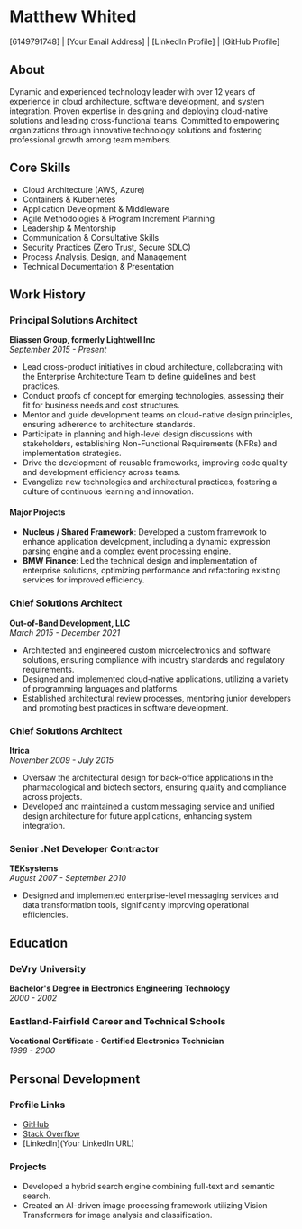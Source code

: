 # Matthew Whited  
[6149791748] | [Your Email Address] | [LinkedIn Profile] | [GitHub Profile]

## About  
Dynamic and experienced technology leader with over 12 years of experience in cloud architecture, software development, and system integration. Proven expertise in designing and deploying cloud-native solutions and leading cross-functional teams. Committed to empowering organizations through innovative technology solutions and fostering professional growth among team members.

## Core Skills  
- Cloud Architecture (AWS, Azure)  
- Containers & Kubernetes  
- Application Development & Middleware  
- Agile Methodologies & Program Increment Planning  
- Leadership & Mentorship  
- Communication & Consultative Skills  
- Security Practices (Zero Trust, Secure SDLC)  
- Process Analysis, Design, and Management  
- Technical Documentation & Presentation  

## Work History  

### Principal Solutions Architect  
**Eliassen Group, formerly Lightwell Inc**  
*September 2015 - Present*  

- Lead cross-product initiatives in cloud architecture, collaborating with the Enterprise Architecture Team to define guidelines and best practices.  
- Conduct proofs of concept for emerging technologies, assessing their fit for business needs and cost structures.  
- Mentor and guide development teams on cloud-native design principles, ensuring adherence to architecture standards.  
- Participate in planning and high-level design discussions with stakeholders, establishing Non-Functional Requirements (NFRs) and implementation strategies.  
- Drive the development of reusable frameworks, improving code quality and development efficiency across teams.  
- Evangelize new technologies and architectural practices, fostering a culture of continuous learning and innovation.

#### Major Projects  
- **Nucleus / Shared Framework**: Developed a custom framework to enhance application development, including a dynamic expression parsing engine and a complex event processing engine.  
- **BMW Finance**: Led the technical design and implementation of enterprise solutions, optimizing performance and refactoring existing services for improved efficiency.  

### Chief Solutions Architect  
**Out-of-Band Development, LLC**  
*March 2015 - December 2021*  

- Architected and engineered custom microelectronics and software solutions, ensuring compliance with industry standards and regulatory requirements.  
- Designed and implemented cloud-native applications, utilizing a variety of programming languages and platforms.  
- Established architectural review processes, mentoring junior developers and promoting best practices in software development.  

### Chief Solutions Architect  
**Itrica**  
*November 2009 - July 2015*  

- Oversaw the architectural design for back-office applications in the pharmacological and biotech sectors, ensuring quality and compliance across projects.  
- Developed and maintained a custom messaging service and unified design architecture for future applications, enhancing system integration.  

### Senior .Net Developer Contractor  
**TEKsystems**  
*August 2007 - September 2010*  

- Designed and implemented enterprise-level messaging services and data transformation tools, significantly improving operational efficiencies.  

## Education  

### DeVry University  
**Bachelor's Degree in Electronics Engineering Technology**  
*2000 - 2002*  

### Eastland-Fairfield Career and Technical Schools  
**Vocational Certificate - Certified Electronics Technician**  
*1998 - 2000*  

## Personal Development  

### Profile Links  
- [GitHub](https://github.com/mwwhited)  
- [Stack Overflow](http://stackoverflow.com/users/89586/matthew-whited)  
- [LinkedIn](Your LinkedIn URL)

### Projects  
- Developed a hybrid search engine combining full-text and semantic search.  
- Created an AI-driven image processing framework utilizing Vision Transformers for image analysis and classification.  
